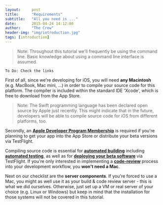 ```yaml
---
layout:     post
title:      "Requirements"
subtitle:	"All you need is ..."
date:       2015-04-24 14:12:00
author:     "The Crew"
header-img: "img/introduction.jpg"
tags: [introduction]
---
```


> Note: Throughout this tutorial we'll frequently be using the command line. Basic knowledge about using a command line interface is assumed.

	To Do: Check the links
	
First of all, since we're developing for iOS, you will need **any Macintosh** (e.g. MacBook, Mac mini, ...) in order to compile your source code for this platform. The compiler is included within the standard IDE 'Xcode', which is free to download from the App Store.

> Note: The Swift programming language has been declared open source by Apple just recently. This might indicate that in the future, developers will be able to compile source code for iOS from different platforms, too.

Secondly, an [**Apple Developer Program Membership**](https://developer.apple.com/programs/) is required if you're planning to get your app into the App Store or distribute your beta versions via TestFlight.

Compiling source code is essential for [**automated building**](http://ciforios.github.io/jenkins/) including [**automated testing**](http://ciforios.github.io/jenkins/), as well as for [**deploying your beta software**](http://ciforios.github.io/workflow/) via TestFlight. If you're only interested in implementing a [**code-review**](http://ciforios.github.io/gerrit/) process into your development workflow, you **won't need a Mac**.

Next on our checklist are the **server components**. If you're forced to use a Mac, you might as well use it as your build & code review server - this is what we did ourselves. Otherwise, just set up a VM or real server of your choice (e.g. Linux or Windows) but keep in mind that the installation for those systems will not be covered in this tutorial.